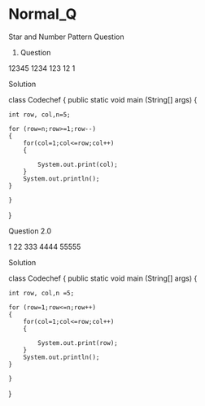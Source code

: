 # Normal_Q
Star and Number Pattern Question 

1. Question

12345
1234
123
12
1

Solution

class Codechef
{
	public static void main (String[] args) 
	{
	
	int row, col,n=5;
	
	for (row=n;row>=1;row--)
	{
	    for(col=1;col<=row;col++)
	    {
	      
	        System.out.print(col);
	    }
	    System.out.println();
	}
	
	}
}

Question 2.0

1
22
333
4444
55555

Solution

class Codechef
{
	public static void main (String[] args) 
	{
	
	int row, col,n =5;
	
	for (row=1;row<=n;row++)
	{
	    for(col=1;col<=row;col++)
	    {
	      
	        System.out.print(row);
	    }
	    System.out.println();
	}
	
	}
}

